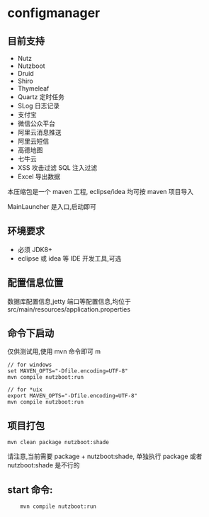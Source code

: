 # configmanager

## 目前支持

-   Nutz
-   Nutzboot
-   Druid
-   Shiro
-   Thymeleaf
-   Quartz 定时任务
-   SLog 日志记录
-   支付宝
-   微信公众平台
-   阿里云消息推送
-   阿里云短信
-   高德地图
-   七牛云
-   XSS 攻击过滤 SQL 注入过滤
-   Excel 导出数据

本压缩包是一个 maven 工程, eclipse/idea 均可按 maven 项目导入

MainLauncher 是入口,启动即可

## 环境要求

-   必须 JDK8+
-   eclipse 或 idea 等 IDE 开发工具,可选

## 配置信息位置

数据库配置信息,jetty 端口等配置信息,均位于 src/main/resources/application.properties

## 命令下启动

仅供测试用,使用 mvn 命令即可
m
```
// for windows
set MAVEN_OPTS="-Dfile.encoding=UTF-8"
mvn compile nutzboot:run

// for *uix
export MAVEN_OPTS="-Dfile.encoding=UTF-8"
mvn compile nutzboot:run
```

## 项目打包

```
mvn clean package nutzboot:shade
```

请注意,当前需要 package + nutzboot:shade, 单独执行 package 或者 nutzboot:shade 是不行的

## start 命令:

```
	mvn compile nutzboot:run
```
